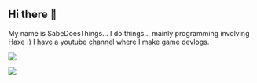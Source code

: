 ## Hi there 👋

My name is SabeDoesThings... I do things... mainly programming involving Haxe :)
I have a [youtube channel](https://www.youtube.com/@SabeDoesThingsChannel) where I make game devlogs.

![](https://github-readme-stats.vercel.app/api/top-langs/?username=sabedoesthings&layout=compact&theme=dark)

![](https://github-readme-streak-stats.herokuapp.com/?user=sabedoesthings&theme=dark)
